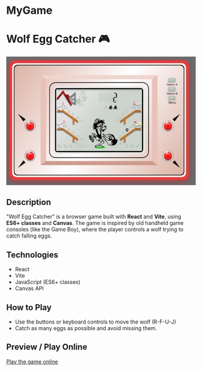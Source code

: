# MyGame
# Wolf Egg Catcher 🎮

![Game Preview](preview.png)

## Description
"Wolf Egg Catcher" is a browser game built with **React** and **Vite**, using **ES6+ classes** and **Canvas**. The game is inspired by old handheld game consoles (like the Game Boy), where the player controls a wolf trying to catch falling eggs.

## Technologies
- React  
- Vite  
- JavaScript (ES6+ classes)  
- Canvas API  

## How to Play
- Use the buttons or keyboard controls to move the wolf (R-F-U-J)
- Catch as many eggs as possible and avoid missing them.  

## Preview / Play Online
[Play the game online](https://my-game-fqafnhybp-nathalys-projects-00e3c987.vercel.app)


